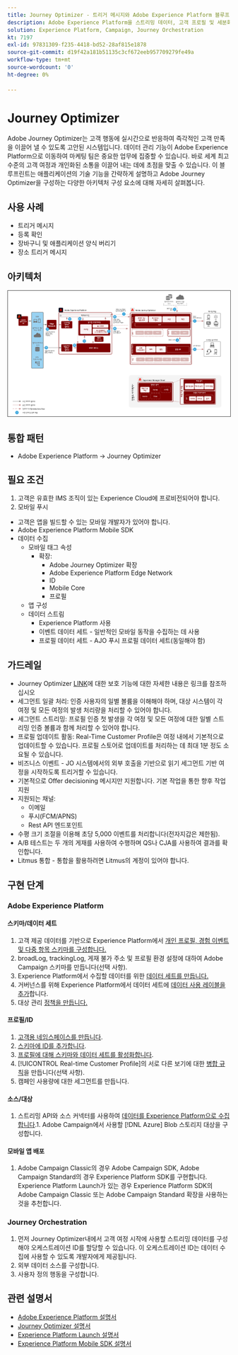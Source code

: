 ```yaml
---
title: Journey Optimizer - 트리거 메시지와 Adobe Experience Platform 블루프린트
description: Adobe Experience Platform을 스트리밍 데이터, 고객 프로필 및 세분화의 중앙 허브로 사용하여 트리거된 메시지 및 경험을 실행합니다.
solution: Experience Platform, Campaign, Journey Orchestration
kt: 7197
exl-id: 97831309-f235-4418-bd52-28af815e1878
source-git-commit: d19f42a181b51135c3cf672eeb957709279fe49a
workflow-type: tm+mt
source-wordcount: '0'
ht-degree: 0%

---
```


# Journey Optimizer

Adobe Journey Optimizer는 고객 행동에 실시간으로 반응하여 즉각적인 고객 만족을 이끌어 낼 수 있도록 고안된 시스템입니다. 데이터 관리 기능이 Adobe Experience Platform으로 이동하여 마케팅 팀은 중요한 업무에 집중할 수 있습니다. 바로 세계 최고 수준의 고객 여정과 개인화된 소통을 이끌어 내는 데에 초점을 맞출 수 있습니다.  이 블루프린트는 애플리케이션의 기술 기능을 간략하게 설명하고 Adobe Journey Optimizer을 구성하는 다양한 아키텍처 구성 요소에 대해 자세히 살펴봅니다.

## 사용 사례

* 트리거 메시지
* 등록 확인
* 장바구니 및 애플리케이션 양식 버리기
* 장소 트리거 메시지

## 아키텍처

<img src="assets/journey-optimizer.png" alt="트리거 메시지와 Adobe Experience Platform 블루프린트를 위한 참조 아키텍처" style="border:1px solid #4a4a4a" />

## 통합 패턴

* Adobe Experience Platform -> Journey Optimizer

## 필요 조건

1. 고객은 유효한 IMS 조직이 있는 Experience Cloud에 프로비전되어야 합니다.
1. 모바일 푸시

* 고객은 앱을 빌드할 수 있는 모바일 개발자가 있어야 합니다.
* Adobe Experience Platform Mobile SDK
* 데이터 수집
   * 모바일 태그 속성
      * 확장:
         * Adobe Journey Optimizer 확장
         * Adobe Experience Platform Edge Network
         * ID
         * Mobile Core
         * 프로필
   * 앱 구성
   * 데이터 스트림
      * Experience Platform 사용
      * 이벤트 데이터 세트 - 일반적인 모바일 동작을 수집하는 데 사용
      * 프로필 데이터 세트 - AJO 푸시 프로필 데이터 세트(동일해야 함)

## 가드레일

* Journey Optimizer [LINK](https://experienceleague.adobe.com/docs/journeys/using/starting-with-journeys/limitations.html?lang=en)에 대한 보호 기능에 대한 자세한 내용은 링크를 참조하십시오
* 세그먼트 일괄 처리: 인증 사용자의 일별 볼륨을 이해해야 하며, 대상 시스템이 각 여정 및 모든 여정의 발생 처리량을 처리할 수 있어야 합니다.
* 세그먼트 스트리밍: 프로필 인증 첫 발생을 각 여정 및 모든 여정에 대한 일별 스트리밍 인증 볼륨과 함께 처리할 수 있어야 합니다.
* 프로필 업데이트 활동: Real-Time Customer Profile은 여정 내에서 기본적으로 업데이트할 수 있습니다.  프로필 스토어로 업데이트를 처리하는 데 최대 1분 정도 소요될 수 있습니다.
* 비즈니스 이벤트 - JO 시스템에서의 외부 호출을 기반으로 읽기 세그먼트 기반 여정을 시작하도록 트리거할 수 있습니다.
* 기본적으로 Offer decisioning 메시지만 지원합니다. 기본 작업을 통한 향후 작업 지원
* 지원되는 채널:
   * 이메일
   * 푸시(FCM/APNS)
   * Rest API 엔드포인트
* 수평 크기 조절을 이용해 초당 5,000 이벤트를 처리합니다(전자지갑은 제한됨).
* A/B 테스트는 두 개의 게재를 사용하여 수행하며 QS나 CJA를 사용하여 결과를 확인합니다.
* Litmus 통합 - 통합을 활용하려면 Litmus의 계정이 있어야 합니다.

## 구현 단계

### Adobe Experience Platform

#### 스키마/데이터 세트

1. 고객 제공 데이터를 기반으로 Experience Platform에서 [개인 프로필, 경험 이벤트 및 다중 항목 스키마를 구성합니다.](https://experienceleague.adobe.com/?recommended=ExperiencePlatform-D-1-2021.1.xdm)
1. broadLog, trackingLog, 게재 불가 주소 및 프로필 환경 설정에 대하여 Adobe Campaign 스키마를 만듭니다(선택 사항).
1. Experience Platform에서 수집할 데이터를 위한 [데이터 세트를 만듭니다.](https://experienceleague.adobe.com/docs/platform-learn/tutorials/data-ingestion/create-datasets-and-ingest-data.html?lang=ko)
1. 거버넌스를 위해 Experience Platform에서 데이터 세트에 [데이터 사용 레이블을 추가](https://experienceleague.adobe.com/docs/platform-learn/tutorials/data-governance/classify-data-using-governance-labels.html?lang=ko)합니다.
1. 대상 관리 [정책을 만듭니다.](https://experienceleague.adobe.com/docs/platform-learn/tutorials/data-governance/create-data-usage-policies.html?lang=ko)

#### 프로필/ID

1. [고객용 네임스페이스를 만듭니다](https://experienceleague.adobe.com/docs/platform-learn/tutorials/identities/label-ingest-and-verify-identity-data.html?lang=ko).
1. [스키마에 ID를 추가합니다](https://experienceleague.adobe.com/docs/platform-learn/tutorials/identities/label-ingest-and-verify-identity-data.html).
1. [프로필에 대해 스키마와 데이터 세트를 활성화합니다](https://experienceleague.adobe.com/docs/platform-learn/tutorials/profiles/bring-data-into-the-real-time-customer-profile.html?lang=ko).
1. [!UICONTROL Real-time Customer Profile]의 서로 다른 보기에 대한 [병합 규칙](https://experienceleague.adobe.com/docs/platform-learn/tutorials/profiles/create-merge-policies.html?lang=ko)을 만듭니다(선택 사항).
1. 캠페인 사용량에 대한 세그먼트를 만듭니다.

#### 소스/대상

1. 스트리밍 API와 소스 커넥터를 사용하여 [데이터를 Experience Platform으로 수집합니다](https://experienceleague.adobe.com/?recommended=ExperiencePlatform-D-1-2020.1.dataingestion&amp;lang=ko).1. Adobe Campaign에서 사용할 [!DNL Azure] Blob 스토리지 대상을 구성합니다.

#### 모바일 앱 배포

1. Adobe Campaign Classic의 경우 Adobe Campaign SDK, Adobe Campaign Standard의 경우 Experience Platform SDK를 구현합니다. Experience Platform Launch가 있는 경우 Experience Platform SDK의 Adobe Campaign Classic 또는 Adobe Campaign Standard 확장을 사용하는 것을 추천합니다.


### Journey Orchestration

1. 먼저 Journey Optimizer내에서 고객 여정 시작에 사용할 스트리밍 데이터를 구성해야 오케스트레이션 ID를 할당할 수 있습니다. 이 오케스트레이션 ID는 데이터 수집에 사용할 수 있도록 개발자에게 제공됩니다.
1. 외부 데이터 소스를 구성합니다.
1. 사용자 정의 행동을 구성합니다.

## 관련 설명서

* [Adobe Experience Platform 설명서](https://experienceleague.adobe.com/docs/experience-platform.html?lang=ko)
* [Journey Optimizer 설명서](https://experienceleague.adobe.com/docs/journey-optimizer/using/ajo-home.html?lang=en)
* [Experience Platform Launch 설명서](https://experienceleague.adobe.com/docs/launch.html?lang=ko)
* [Experience Platform Mobile SDK 설명서](https://experienceleague.adobe.com/docs/mobile.html?lang=ko)
